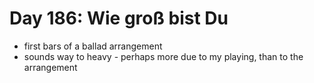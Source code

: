 # Day 186: Wie groß bist Du

- first bars of a ballad arrangement
- sounds way to heavy - perhaps more due to my playing, than to the arrangement
